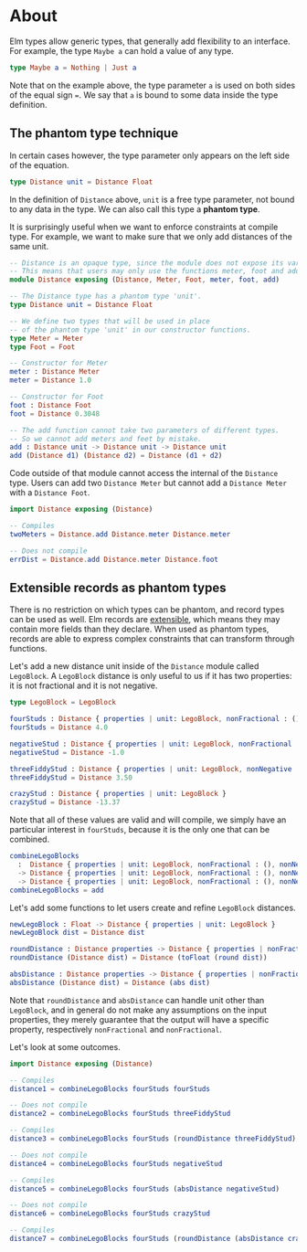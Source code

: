 # About

Elm types allow generic types, that generally add flexibility to an interface.
For example, the type `Maybe a` can hold a value of any type.

```elm
type Maybe a = Nothing | Just a
```

Note that on the example above, the type parameter `a` is used on both sides of the equal sign `=`.
We say that `a` is bound to some data inside the type definition.

## The phantom type technique

In certain cases however, the type parameter only appears on the left side of the equation.

```elm
type Distance unit = Distance Float
```

In the definition of `Distance` above, `unit` is a free type parameter, not bound to any data in the type.
We can also call this type a **phantom type**.

It is surprisingly useful when we want to enforce constraints at compile type.
For example, we want to make sure that we only add distances of the same unit.

```elm
-- Distance is an opaque type, since the module does not expose its variants.
-- This means that users may only use the functions meter, foot and add to manipulate distances.
module Distance exposing (Distance, Meter, Foot, meter, foot, add)

-- The Distance type has a phantom type 'unit'.
type Distance unit = Distance Float

-- We define two types that will be used in place
-- of the phantom type 'unit' in our constructor functions.
type Meter = Meter
type Foot = Foot

-- Constructor for Meter
meter : Distance Meter
meter = Distance 1.0

-- Constructor for Foot
foot : Distance Foot
foot = Distance 0.3048

-- The add function cannot take two parameters of different types.
-- So we cannot add meters and feet by mistake.
add : Distance unit -> Distance unit -> Distance unit
add (Distance d1) (Distance d2) = Distance (d1 + d2)
```

Code outside of that module cannot access the internal of the `Distance` type.
Users can add two `Distance Meter` but cannot add a `Distance Meter` with a `Distance Foot`.

```elm
import Distance exposing (Distance)

-- Compiles
twoMeters = Distance.add Distance.meter Distance.meter

-- Does not compile
errDist = Distance.add Distance.meter Distance.foot
```

## Extensible records as phantom types

There is no restriction on which types can be phantom, and record types can be used as well.
Elm records are [extensible][extensible-records], which means they may contain more fields than they declare.
When used as phantom types, records are able to express complex constraints that can transform through functions.

Let's add a new distance unit inside of the `Distance` module called `LegoBlock`.
A `LegoBlock` distance is only useful to us if it has two properties: it is not fractional and it is not negative.

```elm
type LegoBlock = LegoBlock

fourStuds : Distance { properties | unit: LegoBlock, nonFractional : (), nonNegative: () }
fourStuds = Distance 4.0

negativeStud : Distance { properties | unit: LegoBlock, nonFractional : () }
negativeStud = Distance -1.0

threeFiddyStud : Distance { properties | unit: LegoBlock, nonNegative : () }
threeFiddyStud = Distance 3.50

crazyStud : Distance { properties | unit: LegoBlock }
crazyStud = Distance -13.37
```

Note that all of these values are valid and will compile, we simply have an particular interest in `fourStuds`, because it is the only one that can be combined.

```elm
combineLegoBlocks
  :  Distance { properties | unit: LegoBlock, nonFractional : (), nonNegative: () }
  -> Distance { properties | unit: LegoBlock, nonFractional : (), nonNegative: () }
  -> Distance { properties | unit: LegoBlock, nonFractional : (), nonNegative: () }
combineLegoBlocks = add
```

Let's add some functions to let users create and refine `LegoBlock` distances.

```elm
newLegoBlock : Float -> Distance { properties | unit: LegoBlock }
newLegoBlock dist = Distance dist

roundDistance : Distance properties -> Distance { properties | nonFractional : () }
roundDistance (Distance dist) = Distance (toFloat (round dist))

absDistance : Distance properties -> Distance { properties | nonFractional : () }
absDistance (Distance dist) = Distance (abs dist)
```

Note that `roundDistance` and `absDistance` can handle unit other than `LegoBlock`, and in general do not make any assumptions on the input properties, they merely guarantee that the output will have a specific property, respectively `nonFractional` and `nonFractional`.

Let's look at some outcomes.

```elm
import Distance exposing (Distance)

-- Compiles
distance1 = combineLegoBlocks fourStuds fourStuds

-- Does not compile
distance2 = combineLegoBlocks fourStuds threeFiddyStud

-- Compiles
distance3 = combineLegoBlocks fourStuds (roundDistance threeFiddyStud)

-- Does not compile
distance4 = combineLegoBlocks fourStuds negativeStud

-- Compiles
distance5 = combineLegoBlocks fourStuds (absDistance negativeStud)

-- Does not compile
distance6 = combineLegoBlocks fourStuds crazyStud

-- Compiles
distance7 = combineLegoBlocks fourStuds (roundDistance (absDistance crazyStud))
```

[extensible-records]: https://ckoster22.medium.com/advanced-types-in-elm-extensible-records-67e9d804030d
